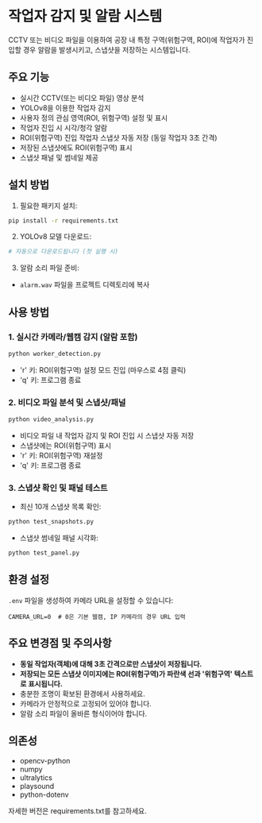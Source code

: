 # 작업자 감지 및 알람 시스템

CCTV 또는 비디오 파일을 이용하여 공장 내 특정 구역(위험구역, ROI)에 작업자가 진입할 경우 알람을 발생시키고, 스냅샷을 저장하는 시스템입니다.

## 주요 기능

- 실시간 CCTV(또는 비디오 파일) 영상 분석
- YOLOv8을 이용한 작업자 감지
- 사용자 정의 관심 영역(ROI, 위험구역) 설정 및 표시
- 작업자 진입 시 시각/청각 알람
- ROI(위험구역) 진입 작업자 스냅샷 자동 저장 (동일 작업자 3초 간격)
- 저장된 스냅샷에도 ROI(위험구역) 표시
- 스냅샷 패널 및 썸네일 제공

## 설치 방법

1. 필요한 패키지 설치:
```bash
pip install -r requirements.txt
```

2. YOLOv8 모델 다운로드:
```bash
# 자동으로 다운로드됩니다 (첫 실행 시)
```

3. 알람 소리 파일 준비:
- `alarm.wav` 파일을 프로젝트 디렉토리에 복사

## 사용 방법

### 1. 실시간 카메라/웹캠 감지 (알람 포함)
```bash
python worker_detection.py
```
- 'r' 키: ROI(위험구역) 설정 모드 진입 (마우스로 4점 클릭)
- 'q' 키: 프로그램 종료

### 2. 비디오 파일 분석 및 스냅샷/패널
```bash
python video_analysis.py
```
- 비디오 파일 내 작업자 감지 및 ROI 진입 시 스냅샷 자동 저장
- 스냅샷에는 ROI(위험구역) 표시
- 'r' 키: ROI(위험구역) 재설정
- 'q' 키: 프로그램 종료

### 3. 스냅샷 확인 및 패널 테스트
- 최신 10개 스냅샷 목록 확인:
```bash
python test_snapshots.py
```
- 스냅샷 썸네일 패널 시각화:
```bash
python test_panel.py
```

## 환경 설정

`.env` 파일을 생성하여 카메라 URL을 설정할 수 있습니다:
```
CAMERA_URL=0  # 0은 기본 웹캠, IP 카메라의 경우 URL 입력
```

## 주요 변경점 및 주의사항
- **동일 작업자(객체)에 대해 3초 간격으로만 스냅샷이 저장됩니다.**
- **저장되는 모든 스냅샷 이미지에는 ROI(위험구역)가 파란색 선과 '위험구역' 텍스트로 표시됩니다.**
- 충분한 조명이 확보된 환경에서 사용하세요.
- 카메라가 안정적으로 고정되어 있어야 합니다.
- 알람 소리 파일이 올바른 형식이어야 합니다.

## 의존성
- opencv-python
- numpy
- ultralytics
- playsound
- python-dotenv

자세한 버전은 requirements.txt를 참고하세요. 
